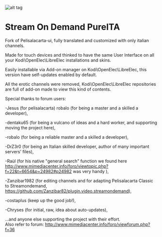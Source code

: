 ![alt tag](https://raw.githubusercontent.com/orione7/plugin.video.streamondemand-pureita/master/icon.png)

# Stream On Demand PureITA

Fork of Pelisalacarta-ui, fully translated and customized with only italian channels.

Made for touch devices and thinked to have the same User Interface on all your Kodi\OpenElec\LibreElec installations and skins.

Easily installable via Add-on manager on Kodi\OpenElec\LibreElec, this version have self-updates enabled by default.

All the erotic channels were removed, Kodi\OpenElec\LibreElec repositories are full of add-on made to view this kind of contents.

Special thanks to forum users:                                                                                                        

-Jesus (for pelisalacarta) robalo (for being a master and a skilled a developer),                                                      

-dentaku65 (for being a vulcano of ideas and a hard worker, and supporting moving the project here),                                   

-robalo (for being a reliable master and a skilled a developer),                                                                       

-DrZ3r0 (for being an Italian skilled developer, author of many important servers' files),                                             

-Raùl (for his native "general search" function we found here http://www.mimediacenter.info/foro/viewtopic.php?f=22&t=6654&p=24982#p24982      was very handy ),                                    

-Zanzibar1982 (for editing channels and for adapting Pelisalacarta Classic to Streamondemand,
              https://github.com/Zanzibar82/plugin.video.streamondemand),                                                             

-costaplus (keep up the good job!),                                                                                                    

-Chryses (for initial, raw, idea about auto-updates),                                                                                  

...and anyone else supporting the project with their effort.                                                                                                                                                                                                                                                                                                                                                          
Also refer to forum: http://www.mimediacenter.info/foro/viewforum.php?f=36
